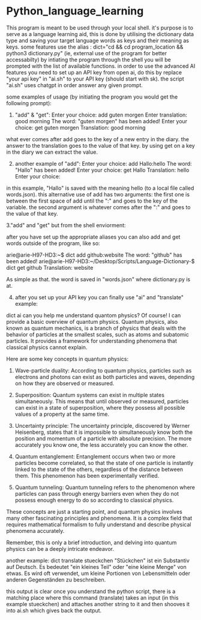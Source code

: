 # Python_language_learning
This program is meant to be used through your local shell. it's purpose is to serve as a language learning aid, this is done by utilising the dictionary 
data type and saving your target language words as keys and their meaning as keys.
some features use the alias : dict="cd && cd program_location && python3 dictionary.py" (ie, external use of the program for better accessabilty)
by intiating the program through the shell you will be prompted with the list of available functions.
in order to use the advanced AI features you need to set up an API key from open ai, do this by replace "your api key" in "ai.sh" to your API key (should start with sk).
the script "ai.sh" uses chatgpt in order answer any given prompt.


some examples of usage (by initiating the program you would get the following prompt):

1. "add" & "get":
Enter your choice: add guten morgen
Enter translation: good morning
The word: "guten morgen" has been added!
Enter your choice: get guten morgen
Translation: good morning

what ever comes after add goes to the key of a new entry in the diary.
the answer to the translation goes to the value of that key. 
by using get on a key in the diary we can extract the value.

2. another example of "add": 
Enter your choice: add Hallo:hello
The word: "Hallo" has been added!
Enter your choice: get Hallo 
Translation: hello
Enter your choice: 

in this example, "Hallo" is saved with the meaning hello (to a local file called words.json).
this alternative use of add has two arguments:
the first one is between the first space of add until the ":" and goes to the key of the variable.
the second argument is whatever comes after the ":" and goes to the value of that key. 

3."add" and "get" but from the shell enviorment:

after you have set up the appropriate aliases you can also add and get words outside of the program, like so:

arie@arie-H97-HD3:~$ dict add github:website
The word: "github" has been added!
arie@arie-H97-HD3:~/Desktop/Scripts/Language-Dictionary-$ dict get github
Translation: website

As simple as that. the word is saved in "words.json" where dictionary.py is at.

4. after you set up your API key you can finally use "ai" and "translate" example:


dict ai can you help me understand quantom physics?
Of course! I can provide a basic overview of quantum physics. Quantum physics, 
also known as quantum mechanics, is a branch of physics that deals with the 
behavior of particles at the smallest scales, such as atoms and subatomic 
particles. It provides a framework for understanding phenomena that classical 
physics cannot explain.

Here are some key concepts in quantum physics:

1. Wave-particle duality: According to quantum physics, particles such as 
electrons and photons can exist as both particles and waves, depending on how 
they are observed or measured.

2. Superposition: Quantum systems can exist in multiple states simultaneously. 
This means that until observed or measured, particles can exist in a state of 
superposition, where they possess all possible values of a property at the 
same time.

3. Uncertainty principle: The uncertainty principle, discovered by Werner 
Heisenberg, states that it is impossible to simultaneously know both the 
position and momentum of a particle with absolute precision. The more 
accurately you know one, the less accurately you can know the other.

4. Quantum entanglement: Entanglement occurs when two or more particles become 
correlated, so that the state of one particle is instantly linked to the state 
of the others, regardless of the distance between them. This phenomenon has 
been experimentally verified.

5. Quantum tunneling: Quantum tunneling refers to the phenomenon where 
particles can pass through energy barriers even when they do not possess 
enough energy to do so according to classical physics.

These concepts are just a starting point, and quantum physics involves many 
other fascinating principles and phenomena. It is a complex field that 
requires mathematical formalism to fully understand and describe physical 
phenomena accurately.

Remember, this is only a brief introduction, and delving into quantum physics 
can be a deeply intricate endeavor.





another example: 
dict translate stueckchen
"Stückchen" ist ein Substantiv auf Deutsch. Es bedeutet "ein kleines Teil" oder 
"eine kleine Menge" von etwas. Es wird oft verwendet, um kleine Portionen von 
Lebensmitteln oder anderen Gegenständen zu beschreiben.



this output is clear once you understand the python script, there is a matching place where this command (translate) takes an input (in this example stueckchen) and attaches another string to it
and then shooves it into ai.sh which gives back the output.






